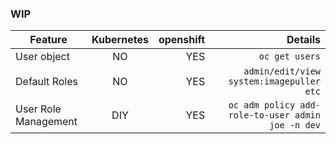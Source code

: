 ### WIP

| Feature        | Kubernetes           | openshift  |  Details |
| -------------  |:-------------:       | ----------:|---------:|
| User object    | NO                   | YES        | `oc get users` |
| Default Roles  | NO                   | YES        | `admin/edit/view system:imagepuller etc` |
| User Role Management| DIY             | YES        | `oc adm policy add-role-to-user admin joe -n dev`|
